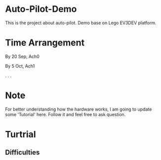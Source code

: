 # Auto-Pilot-Demo
This is the project about auto-pilot. Demo base on Lego EV3DEV platform. 

# Time Arrangement

By 20 Sep, Ach0


By 5 Oct, Ach1


.
.
.

# Note
For better understanding how the hardware works, I am going to update some 'Tutorial' here. Follow it and feel free to ask question.

# Turtrial

## Difficulties
